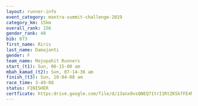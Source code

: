 ```yaml
---
layout: runner-info 
event_category: mantra-summit-challenge-2019 
category_km: 15km 
overall_rank: 156
gender_rank: 40
bib: 873
first_name: Riris
last_name: Damajanti
gender: F
team_name: Mojopahit Runners
start_(t1): Sun, 06-15-00 am
mbah_kamad_(t2): Sun, 07-14-36 am
finish_(t3): Sun, 10-04-08 am
race_time: 3-49-08
status: FINISHER
certficate: https:drive.google.com/file/d/13anx0vsQNEQ71trI1RtZKSkfFE4Mo_1f/view?usp=sharing
---
```

